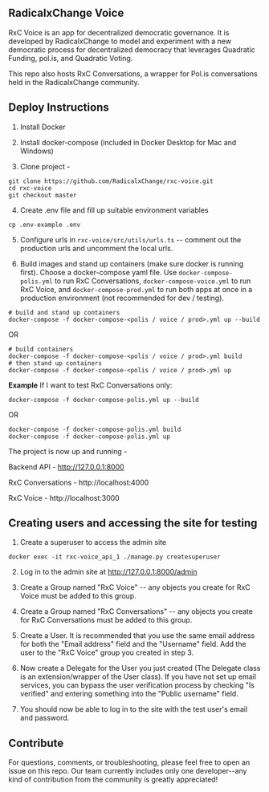 ## RadicalxChange Voice

RxC Voice is an app for decentralized democratic governance. It is developed by RadicalxChange to model and experiment with a new democratic process for decentralized democracy that leverages Quadratic Funding, pol.is, and Quadratic Voting.

This repo also hosts RxC Conversations, a wrapper for Pol.is conversations held in the RadicalxChange community.

## Deploy Instructions

1. Install Docker

2. Install docker-compose (included in Docker Desktop for Mac and Windows)

3. Clone project -
```
git clone https://github.com/RadicalxChange/rxc-voice.git
cd rxc-voice
git checkout master
```

4. Create .env file and fill up suitable environment variables

```
cp .env-example .env
```

5. Configure urls in `rxc-voice/src/utils/urls.ts` -- comment out the production urls and uncomment the local urls.

6. Build images and stand up containers (make sure docker is running first). Choose a docker-compose yaml file. Use `docker-compose-polis.yml` to run RxC Conversations, `docker-compose-voice.yml` to run RxC Voice, and `docker-compose-prod.yml` to run both apps at once in a production environment (not recommended for dev / testing).

```
# build and stand up containers
docker-compose -f docker-compose-<polis / voice / prod>.yml up --build
```

OR

```
# build containers
docker-compose -f docker-compose-<polis / voice / prod>.yml build
# then stand up containers
docker-compose -f docker-compose-<polis / voice / prod>.yml up
```

**Example**
If I want to test RxC Conversations only:
```
docker-compose -f docker-compose-polis.yml up --build
```
OR
```
docker-compose -f docker-compose-polis.yml build
docker-compose -f docker-compose-polis.yml up
```

The project is now up and running -

Backend API - http://127.0.0.1:8000

RxC Conversations - http://localhost:4000

RxC Voice - http://localhost:3000

## Creating users and accessing the site for testing

1. Create a superuser to access the admin site

```
docker exec -it rxc-voice_api_1 ./manage.py createsuperuser
```

2. Log in to the admin site at http://127.0.0.1:8000/admin

3. Create a Group named "RxC Voice" -- any objects you create for RxC Voice must be added to this group.

4. Create a Group named "RxC Conversations" -- any objects you create for RxC Conversations must be added to this group.

5. Create a User. It is recommended that you use the same email address for both the "Email address" field and the "Username" field. Add the user to the "RxC Voice" group you created in step 3.

6. Now create a Delegate for the User you just created (The Delegate class is an extension/wrapper of the User class). If you have not set up email services, you can bypass the user verification process by checking "Is verified" and entering something into the "Public username" field.

7. You should now be able to log in to the site with the test user's email and password.

## Contribute

For questions, comments, or troubleshooting, please feel free to open an issue on this repo. Our team currently includes only one developer--any kind of contribution from the community is greatly appreciated!

